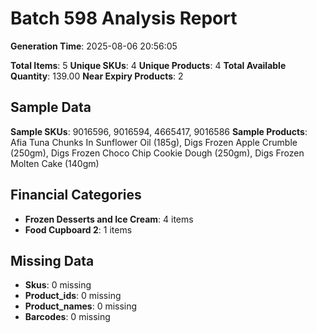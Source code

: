 # Batch 598 Analysis Report

**Generation Time**: 2025-08-06 20:56:05

**Total Items**: 5
**Unique SKUs**: 4
**Unique Products**: 4
**Total Available Quantity**: 139.00
**Near Expiry Products**: 2

## Sample Data
**Sample SKUs**: 9016596, 9016594, 4665417, 9016586
**Sample Products**: Afia Tuna Chunks In Sunflower Oil (185g), Digs Frozen Apple Crumble (250gm), Digs Frozen Choco Chip Cookie Dough (250gm), Digs Frozen Molten Cake (140gm)

## Financial Categories
- **Frozen Desserts and Ice Cream**: 4 items
- **Food Cupboard 2**: 1 items

## Missing Data
- **Skus**: 0 missing
- **Product_ids**: 0 missing
- **Product_names**: 0 missing
- **Barcodes**: 0 missing

